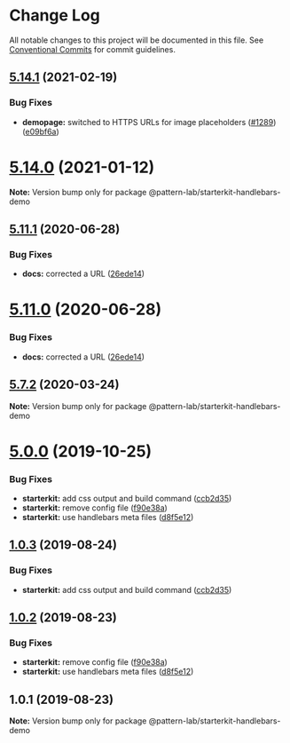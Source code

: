 # Change Log

All notable changes to this project will be documented in this file.
See [Conventional Commits](https://conventionalcommits.org) for commit guidelines.

## [5.14.1](https://github.com/pattern-lab/patternlab-node/compare/v5.14.0...v5.14.1) (2021-02-19)


### Bug Fixes

* **demopage:** switched to HTTPS URLs for image placeholders ([#1289](https://github.com/pattern-lab/patternlab-node/issues/1289)) ([e09bf6a](https://github.com/pattern-lab/patternlab-node/commit/e09bf6aae9bad99365b5a01381e0df6de9ddeafe))





# [5.14.0](https://github.com/pattern-lab/patternlab-node/compare/v5.13.3...v5.14.0) (2021-01-12)

**Note:** Version bump only for package @pattern-lab/starterkit-handlebars-demo





## [5.11.1](https://github.com/pattern-lab/patternlab-node/compare/v5.10.2...v5.11.1) (2020-06-28)


### Bug Fixes

* **docs:** corrected a URL ([26ede14](https://github.com/pattern-lab/patternlab-node/commit/26ede14a6eafe8649cbc6b0076d84f1d323c3e20))





# [5.11.0](https://github.com/pattern-lab/patternlab-node/compare/v5.10.2...v5.11.0) (2020-06-28)


### Bug Fixes

* **docs:** corrected a URL ([26ede14](https://github.com/pattern-lab/patternlab-node/commit/26ede14a6eafe8649cbc6b0076d84f1d323c3e20))





## [5.7.2](https://github.com/pattern-lab/patternlab-node/compare/v5.7.1...v5.7.2) (2020-03-24)

**Note:** Version bump only for package @pattern-lab/starterkit-handlebars-demo






# [5.0.0](https://github.com/pattern-lab/patternlab-node/compare/v3.0.0-beta.3...v5.0.0) (2019-10-25)


### Bug Fixes

* **starterkit:** add css output and build command ([ccb2d35](https://github.com/pattern-lab/patternlab-node/commit/ccb2d3569b741220324a3fa738ab3d4d2eb97ffe))
* **starterkit:** remove config file ([f90e38a](https://github.com/pattern-lab/patternlab-node/commit/f90e38aa873dcff0dd08fe4dabc3b71bf95080b6))
* **starterkit:** use handlebars meta files ([d8f5e12](https://github.com/pattern-lab/patternlab-node/commit/d8f5e12471bd783bd3755626701ecc17669fc761))






## [1.0.3](https://github.com/pattern-lab/patternlab-node/compare/@pattern-lab/starterkit-handlebars-demo@1.0.2...@pattern-lab/starterkit-handlebars-demo@1.0.3) (2019-08-24)


### Bug Fixes

* **starterkit:** add css output and build command ([ccb2d35](https://github.com/pattern-lab/patternlab-node/commit/ccb2d35))





## [1.0.2](https://github.com/pattern-lab/patternlab-node/compare/@pattern-lab/starterkit-handlebars-demo@1.0.1...@pattern-lab/starterkit-handlebars-demo@1.0.2) (2019-08-23)


### Bug Fixes

* **starterkit:** remove config file ([f90e38a](https://github.com/pattern-lab/patternlab-node/commit/f90e38a))
* **starterkit:** use handlebars meta files ([d8f5e12](https://github.com/pattern-lab/patternlab-node/commit/d8f5e12))





## 1.0.1 (2019-08-23)

**Note:** Version bump only for package @pattern-lab/starterkit-handlebars-demo
